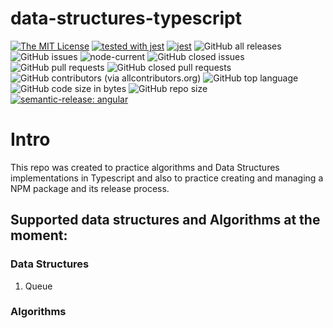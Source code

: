 # data-structures-typescript

[![The MIT License](https://img.shields.io/badge/license-MIT-blue.svg)](http://opensource.org/licenses/MIT) [![tested with jest](https://img.shields.io/badge/tested_with-jest-99424f.svg)](https://github.com/facebook/jest) [![jest](https://jestjs.io/img/jest-badge.svg)](https://github.com/facebook/jest)
![GitHub all releases](https://img.shields.io/github/downloads/MarlonAEC/data-structures-typescript/total?color=green) ![GitHub issues](https://img.shields.io/github/issues/MarlonAEC/data-structures-typescript) ![node-current](https://img.shields.io/node/v/data-structures-typescript) ![GitHub closed issues](https://img.shields.io/github/issues-closed/MarlonAEC/data-structures-typescript) ![GitHub pull requests](https://img.shields.io/github/issues-pr/MarlonAEC/data-structures-typescript) ![GitHub closed pull requests](https://img.shields.io/github/issues-pr-closed/MarlonAEC/data-structures-typescript) ![GitHub contributors (via allcontributors.org)](https://img.shields.io/github/all-contributors/MarlonAEC/data-structures-typescript/master) ![GitHub top language](https://img.shields.io/github/languages/top/MarlonAEC/data-structures-typescript) ![GitHub code size in bytes](https://img.shields.io/github/languages/code-size/MarlonAEC/data-structures-typescript) ![GitHub repo size](https://img.shields.io/github/repo-size/MarlonAEC/data-structures-typescript) [![semantic-release: angular](https://img.shields.io/badge/semantic--release-angular-e10079?logo=semantic-release)](https://github.com/semantic-release/semantic-release)

# Intro

This repo was created to practice algorithms and Data Structures implementations in Typescript and also to practice creating and managing a NPM package and its release process.

## Supported data structures and Algorithms at the moment:

### Data Structures

1. Queue

### Algorithms
